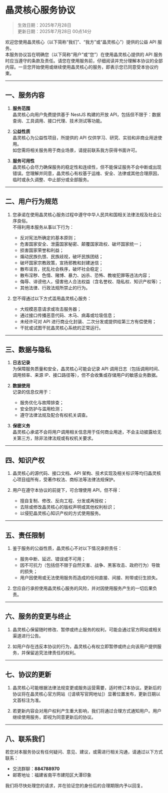 # 晶灵核心服务协议

> 生效日期：2025年7月28日  
> 更新日期：2025年7月28日 00点14分

欢迎您使用晶灵核心（以下简称“我们”、“我方”或“晶灵核心”）提供的公益 API 服务。  
本服务协议旨在明确您（以下简称“用户”或“您”）在使用晶灵核心提供的 API 服务时应当遵守的条款及责任。请您在使用服务前，仔细阅读并充分理解本协议的全部内容。一旦您开始使用或继续使用晶灵核心的服务，即表示您已同意受本协议约束。

---

## 一、服务内容

1. **服务范围**  
   晶灵核心向用户免费提供基于 NestJS 构建的开放 API，包括但不限于：数据查询、工具调用、接口代理、技术测试等功能。

2. **公益性质**  
   晶灵核心为公益性项目，所提供的 API 仅供学习、研究、实验和非商业用途使用。  
   如您需将相关服务用于商业场景，请提前联系我方获得书面许可。

3. **服务可用性**  
   晶灵核心会尽力确保服务的稳定性和连续性，但不能保证服务不会中断或出现错误。您理解并同意，晶灵核心有权基于运维、安全、法律或其他合理原因，临时或永久调整、中止部分或全部服务。

---

## 二、用户行为规范

1. 您承诺在使用晶灵核心服务过程中遵守中华人民共和国相关法律法规及社会公序良俗。  
   不得利用本服务从事以下行为：
    - 反对宪法所确定的基本原则；
    - 危害国家安全、泄露国家秘密、颠覆国家政权、破坏国家统一；
    - 损害国家荣誉和利益；
    - 煽动民族仇恨、民族歧视，破坏民族团结；
    - 破坏国家宗教政策，宣扬邪教和封建迷信；
    - 散布谣言，扰乱社会秩序，破坏社会稳定；
    - 散布淫秽、色情、赌博、暴力、凶杀、恐怖、教唆犯罪等违法内容；
    - 侮辱、诽谤他人，侵害他人合法权益（含名誉权、隐私权、知识产权等）；
    - 其他法律、行政法规所禁止的行为。

2. 您不得通过以下方式滥用晶灵核心服务：
    - 大规模恶意请求或攻击服务器；
    - 通过接口传播恶意代码、木马、病毒或垃圾信息；
    - 未经许可对 API 进行商业化封装、二次分发或提供给第三方有偿使用；
    - 干扰或试图干扰晶灵核心系统的正常运行。

---

## 三、数据与隐私

1. **日志记录**  
   为保障服务质量和安全，晶灵核心可能会记录 API 调用日志（包括调用时间、调用频率、来源 IP、接口路径等），但不会收集或存储用户的敏感业务数据。

2. **数据使用**  
   记录的信息仅用于：
    - 服务优化与故障排查；
    - 安全防护与滥用检测；
    - 遵守法律法规及配合有权机关调查。

3. **保密义务**  
   晶灵核心承诺不会将用户调用相关信息用于任何商业用途，不会主动披露给无关第三方，除非法律法规或有权机关要求。

---

## 四、知识产权

1. 晶灵核心的源代码、接口文档、API 架构、技术实现及相关标识等均归晶灵核心项目组所有，受著作权法、商标法等法律法规保护。

2. 用户在遵守本协议的前提下，可合理使用 API，但不得：
    - 擅自复制、修改、反向工程、分发或再授权；
    - 去除或修改晶灵核心的版权声明或其他权利标识；
    - 以侵犯晶灵核心知识产权的方式使用服务。

---

## 五、责任限制

1. 鉴于服务的公益性质，晶灵核心不对以下情况承担责任：
    - 服务中断、延迟、错误或不可用；
    - 因不可抗力（包括但不限于自然灾害、战争、黑客攻击、政府行为）导致的损失；
    - 用户因使用或无法使用服务而造成的任何直接、间接、附带或衍生损失。

2. 您应自行承担使用晶灵核心服务的风险，并对因使用服务产生的一切后果负责。

---

## 六、服务的变更与终止

1. 晶灵核心保留随时修改、暂停或终止服务的权利，可能会通过官方网站或相关渠道进行公告。

2. 如用户存在违反本协议的行为，晶灵核心有权立即暂停或终止向该用户提供服务，并保留追究法律责任的权利。

---

## 七、协议的更新

1. 晶灵核心可能根据法律法规变更或服务运营需要，适时修订本协议。更新后的协议将在晶灵核心官方网站（[请填写官网地址]）显著位置发布，更新日期以文首标注为准。

2. 若更新内容会对用户权利产生重大影响，我们将通过合理方式通知用户。用户继续使用服务，即视为同意更新后的协议。

---

## 八、联系我们

若您对本服务协议有任何疑问、意见、建议，或需进行相关沟通，请通过以下方式联系：

- 交流群聊：**884788970**
- 邮寄地址：福建省南平市建阳区大潭印象

我们将尽快处理您的请求，并在验证您的身份后的合理期限内予以回复。

